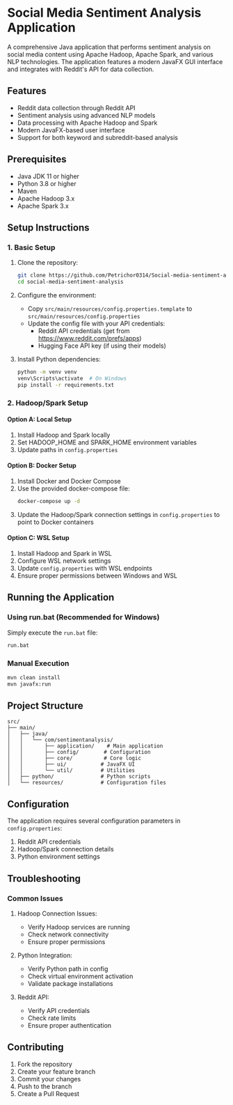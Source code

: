 # Social Media Sentiment Analysis Application

A comprehensive Java application that performs sentiment analysis on social media content using Apache Hadoop, Apache Spark, and various NLP technologies. The application features a modern JavaFX GUI interface and integrates with Reddit's API for data collection.

## Features

- Reddit data collection through Reddit API
- Sentiment analysis using advanced NLP models
- Data processing with Apache Hadoop and Spark
- Modern JavaFX-based user interface
- Support for both keyword and subreddit-based analysis

## Prerequisites

- Java JDK 11 or higher
- Python 3.8 or higher
- Maven
- Apache Hadoop 3.x
- Apache Spark 3.x

## Setup Instructions

### 1. Basic Setup

1. Clone the repository:
   ```bash
   git clone https://github.com/Petrichor0314/Social-media-sentiment-analysis
   cd social-media-sentiment-analysis
   ```

2. Configure the environment:
   - Copy `src/main/resources/config.properties.template` to `src/main/resources/config.properties`
   - Update the config file with your API credentials:
     - Reddit API credentials (get from https://www.reddit.com/prefs/apps)
     - Hugging Face API key (if using their models)

3. Install Python dependencies:
   ```bash
   python -m venv venv
   venv\Scripts\activate  # On Windows
   pip install -r requirements.txt
   ```

### 2. Hadoop/Spark Setup

#### Option A: Local Setup
1. Install Hadoop and Spark locally
2. Set HADOOP_HOME and SPARK_HOME environment variables
3. Update paths in `config.properties`

#### Option B: Docker Setup
1. Install Docker and Docker Compose
2. Use the provided docker-compose file:
   ```bash
   docker-compose up -d
   ```
3. Update the Hadoop/Spark connection settings in `config.properties` to point to Docker containers

#### Option C: WSL Setup
1. Install Hadoop and Spark in WSL
2. Configure WSL network settings
3. Update `config.properties` with WSL endpoints
4. Ensure proper permissions between Windows and WSL

## Running the Application

### Using run.bat (Recommended for Windows)
Simply execute the `run.bat` file:
```bash
run.bat
```

### Manual Execution
```bash
mvn clean install
mvn javafx:run
```

## Project Structure

```
src/
├── main/
│   ├── java/
│   │   └── com/sentimentanalysis/
│   │       ├── application/    # Main application
│   │       ├── config/        # Configuration
│   │       ├── core/          # Core logic
│   │       ├── ui/           # JavaFX UI
│   │       └── util/         # Utilities
│   ├── python/               # Python scripts
│   └── resources/            # Configuration files
```

## Configuration

The application requires several configuration parameters in `config.properties`:

1. Reddit API credentials
2. Hadoop/Spark connection details
3. Python environment settings

## Troubleshooting

### Common Issues

1. Hadoop Connection Issues:
   - Verify Hadoop services are running
   - Check network connectivity
   - Ensure proper permissions

2. Python Integration:
   - Verify Python path in config
   - Check virtual environment activation
   - Validate package installations

3. Reddit API:
   - Verify API credentials
   - Check rate limits
   - Ensure proper authentication

## Contributing

1. Fork the repository
2. Create your feature branch
3. Commit your changes
4. Push to the branch
5. Create a Pull Request


